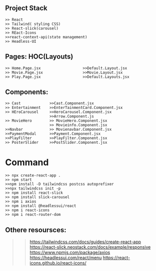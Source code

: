 ## Project Stack
    >> React
    >> Tailwind( styling CSS)
    >> React-slick(carousel)
    >> REact-Icons
    >>react-context-api(state management)
    >> Headless-UI

## Pages:                               HOC(Layouts)
    >> Home.Page.jsx                   >>Default.Layout.jsx
    >> Movie.Page.jsx                  >>Movie.Layout.jsx
    >> Play.Page.jsx                   >>Default.Layouts.jsx


## Components:
    >> Cast             >>Cast.Component.jsx
    >> Entertainment    >>EnterTainmentCard.Component.jsx
    >> HEroCarousel     >>HeroCarousel.Component.jsx
                        >>Arrow.Component.js
    >> MovieHero        >> MovieHero.Component.jsx
                        >> Movieinfo.Component.jsx
    >>Navbar            >> Movienavbar.Component.jsx
    >>PaymentModal      >>Payment.Component.jsx
    >>PlayFilter        >>PlayFilter.Component.jsx
    >> PosterSlider     >>PostSlider.Component.jsx




# Command
    >> npx create-react-app .
    >> npm start
    >>npm install -D tailwindcss postcss autoprefixer
    >>npx tailwindcss init -p
    >> npm install react-slick
    >> npm install slick-carousel
    >> npm i axios
    >> npm install @headlessui/react
    >> npm i react-icons
    >> npm i react-router-dom


## Othere resoursces:

 >> https://tailwindcss.com/docs/guides/create-react-app
 >> https://react-slick.neostack.com/docs/example/responsive
 >> https://www.npmjs.com/package/axios
 >> https://headlessui.com/react/menu
 >> https://react-icons.github.io/react-icons/

